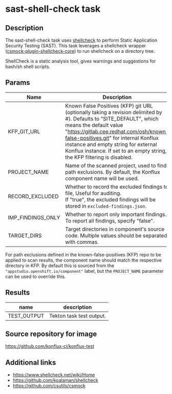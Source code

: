 # sast-shell-check task

## Description

The sast-shell-check task uses [shellcheck](https://www.shellcheck.net/) to perform Static Application Security Testing (SAST). This task leverages a shellcheck wrapper ([csmock-plugin-shellcheck-core](https://github.com/csutils/csmock)) to run shellcheck on a directory tree.

ShellCheck is a static analysis tool, gives warnings and suggestions for bash/sh shell scripts.

## Params

| Name              | Description                                                                                                                                            | Default Value | Required |
| ----------------- | ------------------------------------------------------------------------------------------------------------------------------------------------------ | ------------- | -------- |
| KFP_GIT_URL       | Known False Positives (KFP) git URL (optionally taking a revision delimited by \#). Defaults to "SITE_DEFAULT", which means the default value "https://gitlab.cee.redhat.com/osh/known-false-positives.git" for internal Konflux instance and empty string for external Konflux instance. If set to an empty string, the KFP filtering is disabled.|SITE_DEFAULT|false|
| PROJECT_NAME      | Name of the scanned project, used to find path exclusions. By default, the Konflux component name will be used.                                        | ""            | No       |
| RECORD_EXCLUDED   | Whether to record the excluded findings to file, Useful for auditing.<br/>If "true", the excluded findings will be stored in `excluded-findings.json`. | "false"       | No       |
| IMP_FINDINGS_ONLY | Whether to report only important findings. To report all findings, specify "false".                                                                    | "true"        | No       |
| TARGET_DIRS       | Target directories in component's source code. Multiple values should be separated with commas.                                                        | "."           | No       |

For path exclusions defined in the known-false-positives (KFP) repo to be applied to scan results, the component name should match the respective directory in KFP. By default this is sourced from the `"appstudio.openshift.io/component"` label, but the `PROJECT_NAME` parameter can be used to override this.

## Results

| name        | description              |
| ----------- | ------------------------ |
| TEST_OUTPUT | Tekton task test output. |

## Source repository for image

<https://github.com/konflux-ci/konflux-test>

## Additional links

* <https://www.shellcheck.net/wiki/Home>
* <https://github.com/koalaman/shellcheck>
* <https://github.com/csutils/csmock>
